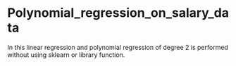 # Polynomial_regression_on_salary_data
In this linear regression and polynomial regression of degree 2 is performed without using sklearn or library function.
